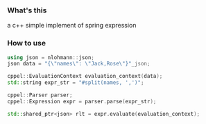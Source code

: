 ### What's this
a c++ simple implement of spring expression

### How to use
```c++
using json = nlohmann::json;
json data = "{\"names\": \"Jack,Rose\"}"_json;

cppel::EvaluationContext evaluation_context(data);
std::string expr_str = "#split(names, ',')";

cppel::Parser parser;
cppel::Expression expr = parser.parse(expr_str);

std::shared_ptr<json> rlt = expr.evaluate(evaluation_context);
```